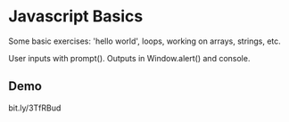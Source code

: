 # Javascript Basics

Some basic exercises: 'hello world', loops, working on arrays, strings, etc.

User inputs with prompt().
Outputs in Window.alert() and console.

## Demo

bit.ly/3TfRBud


